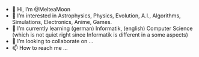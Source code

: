 - 👋 Hi, I’m @MelteaMoon
- 👀 I’m interested in Astrophysics, Physics, Evolution, A.I., Algorithms, Simulations, Electronics, Anime, Games.
- 🌱 I’m currently learning (german) Informatik, (english) Computer Science (which is not quiet right since Informatik is different in a some aspects)
- 💞️ I’m looking to collaborate on ...
- 📫 How to reach me ...

<!---
MelteaMoon/MelteaMoon is a ✨ special ✨ repository because its `README.md` (this file) appears on your GitHub profile.
You can click the Preview link to take a look at your changes.
--->
